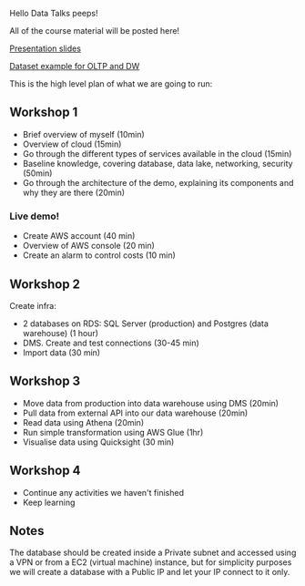 Hello Data Talks peeps!

All of the course material will be posted here!

[Presentation slides](https://docs.google.com/presentation/d/14xoWjsRJLO8B04qzxm4xvdpIrpLY8U5u4LyHlKto-zw/edit?usp=sharing)

[Dataset example for OLTP and DW](https://learn.microsoft.com/en-us/sql/samples/adventureworks-install-configure?view=sql-server-ver16&tabs=ssms)


This is the high level plan of what we are going to run:

## Workshop 1

- Brief overview of myself (10min)
- Overview of cloud (15min)
- Go through the different types of services available in the cloud (15min)
- Baseline knowledge, covering database, data lake, networking, security (50min)
- Go through the architecture of the demo, explaining its components and why they are there (20min)

### Live demo! 
- Create AWS account (40 min)
- Overview of AWS console (20 min)
- Create an alarm to control costs (10 min)

## Workshop 2
Create infra:
- 2 databases on RDS: SQL Server (production) and Postgres (data warehouse) (1 hour)
- DMS. Create and test connections (30-45 min)
- Import data (30 min) 

## Workshop 3
- Move data from production into data warehouse using DMS (20min) 
- Pull data from external API into our data warehouse (20min)
- Read data using Athena (20min)
- Run simple transformation using AWS Glue (1hr)
- Visualise data using Quicksight (30 min)

## Workshop 4
- Continue any activities we haven't finished
- Keep learning


## Notes

The database should be created inside a Private subnet and accessed using a VPN or from a EC2 (virtual machine) instance, but for simplicity purposes we will create a database with a Public IP and let your IP connect to it only.